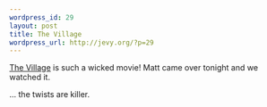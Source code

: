 ```yaml
--- 
wordpress_id: 29
layout: post
title: The Village
wordpress_url: http://jevy.org/?p=29
---
```

<a href="http://www.imdb.com/title/tt0368447/">The Village</a> is such a wicked movie!  Matt came over tonight and we watched it.

... the twists are killer.
